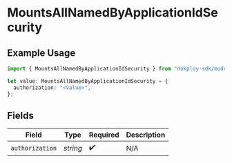 # MountsAllNamedByApplicationIdSecurity

## Example Usage

```typescript
import { MountsAllNamedByApplicationIdSecurity } from "dokploy-sdk/models/operations";

let value: MountsAllNamedByApplicationIdSecurity = {
  authorization: "<value>",
};
```

## Fields

| Field              | Type               | Required           | Description        |
| ------------------ | ------------------ | ------------------ | ------------------ |
| `authorization`    | *string*           | :heavy_check_mark: | N/A                |